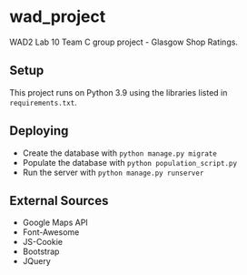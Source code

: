 # wad_project

WAD2 Lab 10 Team C group project - Glasgow Shop Ratings.

## Setup

This project runs on Python 3.9 using the libraries listed in `requirements.txt`.

## Deploying

- Create the database with `python manage.py migrate`
- Populate the database with `python population_script.py`
- Run the server with `python manage.py runserver`

## External Sources

- Google Maps API
- Font-Awesome
- JS-Cookie
- Bootstrap
- JQuery

